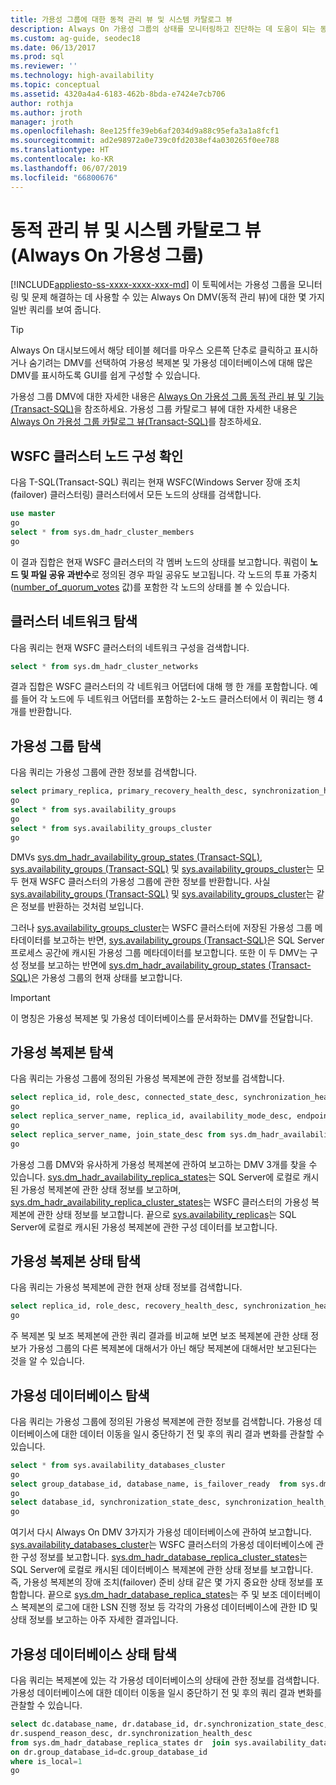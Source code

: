 ```yaml
---
title: 가용성 그룹에 대한 동적 관리 뷰 및 시스템 카탈로그 뷰
description: Always On 가용성 그룹의 상태를 모니터링하고 진단하는 데 도움이 되는 동적 관리 및 카탈로그  뷰 컬력션입니다.
ms.custom: ag-guide, seodec18
ms.date: 06/13/2017
ms.prod: sql
ms.reviewer: ''
ms.technology: high-availability
ms.topic: conceptual
ms.assetid: 4320a4a4-6183-462b-8bda-e7424e7cb706
author: rothja
ms.author: jroth
manager: jroth
ms.openlocfilehash: 8ee125ffe39eb6af2034d9a88c95efa3a1a8fcf1
ms.sourcegitcommit: ad2e98972a0e739c0fd2038ef4a030265f0ee788
ms.translationtype: HT
ms.contentlocale: ko-KR
ms.lasthandoff: 06/07/2019
ms.locfileid: "66800676"
---
```

# <a name="dynamic-management-views-and-system-catalog-views-always-on-availability-groups"></a>동적 관리 뷰 및 시스템 카탈로그 뷰(Always On 가용성 그룹)
[!INCLUDE[appliesto-ss-xxxx-xxxx-xxx-md](../../../includes/appliesto-ss-xxxx-xxxx-xxx-md.md)]
  이 토픽에서는 가용성 그룹을 모니터링 및 문제 해결하는 데 사용할 수 있는 Always On DMV(동적 관리 뷰)에 대한 몇 가지 일반 쿼리를 보여 줍니다.  
  
> [!TIP]  
>  Always On 대시보드에서 해당 테이블 헤더를 마우스 오른쪽 단추로 클릭하고 표시하거나 숨기려는 DMV를 선택하여 가용성 복제본 및 가용성 데이터베이스에 대해 많은 DMV를 표시하도록 GUI를 쉽게 구성할 수 있습니다.  
  
 가용성 그룹 DMV에 대한 자세한 내용은 [Always On 가용성 그룹 동적 관리 뷰 및 기능&#40;Transact-SQL&#41;](~/relational-databases/system-dynamic-management-views/always-on-availability-groups-dynamic-management-views-functions.md)을 참조하세요. 가용성 그룹 카탈로그 뷰에 대한 자세한 내용은 [Always On 가용성 그룹 카탈로그 뷰&#40;Transact-SQL&#41;](~/relational-databases/system-catalog-views/always-on-availability-groups-catalog-views-transact-sql.md)를 참조하세요.  
  
## <a name="check-the-wsfc-cluster-node-configuration"></a>WSFC 클러스터 노드 구성 확인  
 다음 T-SQL(Transact-SQL) 쿼리는 현재 WSFC(Windows Server 장애 조치(failover) 클러스터링) 클러스터에서 모든 노드의 상태를 검색합니다.  
  
```sql  
use master  
go  
select * from sys.dm_hadr_cluster_members  
go  
```  
  
 이 결과 집합은 현재 WSFC 클러스터의 각 멤버 노드의 상태를 보고합니다. 쿼럼이 **노드 및 파일 공유 과반수**로 정의된 경우 파일 공유도 보고됩니다. 각 노드의 투표 가중치([number_of_quorum_votes](~/relational-databases/system-dynamic-management-views/sys-dm-hadr-cluster-members-transact-sql.md) 값)를 포함한 각 노드의 상태를 볼 수 있습니다.  
  
## <a name="explore-the-cluster-network"></a>클러스터 네트워크 탐색  
 다음 쿼리는 현재 WSFC 클러스터의 네트워크 구성을 검색합니다.  
  
```sql  
select * from sys.dm_hadr_cluster_networks  
```  
  
 결과 집합은 WSFC 클러스터의 각 네트워크 어댑터에 대해 행 한 개를 포함합니다. 예를 들어 각 노드에 두 네트워크 어댑터를 포함하는 2-노드 클러스터에서 이 쿼리는 행 4개를 반환합니다.  
  
## <a name="explore-the-availability-groups"></a>가용성 그룹 탐색  
 다음 쿼리는 가용성 그룹에 관한 정보를 검색합니다.  
  
```sql  
select primary_replica, primary_recovery_health_desc, synchronization_health_desc from sys.dm_hadr_availability_group_states  
go  
select * from sys.availability_groups  
go  
select * from sys.availability_groups_cluster  
go  
```  
  
 DMVs [sys.dm_hadr_availability_group_states &#40;Transact-SQL&#41;](~/relational-databases/system-dynamic-management-views/sys-dm-hadr-availability-group-states-transact-sql.md), [sys.availability_groups &#40;Transact-SQL&#41;](~/relational-databases/system-catalog-views/sys-availability-groups-transact-sql.md) 및 [sys.availability_groups_cluster](~/relational-databases/system-catalog-views/sys-availability-groups-cluster-transact-sql.md)는 모두 현재 WSFC 클러스터의 가용성 그룹에 관한 정보를 반환합니다. 사실 [sys.availability_groups &#40;Transact-SQL&#41;](~/relational-databases/system-catalog-views/sys-availability-groups-transact-sql.md) 및 [sys.availability_groups_cluster](~/relational-databases/system-catalog-views/sys-availability-groups-cluster-transact-sql.md)는 같은 정보를 반환하는 것처럼 보입니다.  
  
 그러나 [sys.availability_groups_cluster](~/relational-databases/system-catalog-views/sys-availability-groups-cluster-transact-sql.md)는 WSFC 클러스터에 저장된 가용성 그룹 메타데이터를 보고하는 반면, [sys.availability_groups &#40;Transact-SQL&#41;](~/relational-databases/system-catalog-views/sys-availability-groups-transact-sql.md)은 SQL Server 프로세스 공간에 캐시된 가용성 그룹 메타데이터를 보고합니다. 또한 이 두 DMV는 구성 정보를 보고하는 반면에 [sys.dm_hadr_availability_group_states &#40;Transact-SQL&#41;](~/relational-databases/system-dynamic-management-views/sys-dm-hadr-availability-group-states-transact-sql.md)은 가용성 그룹의 현재 상태를 보고합니다.  
  
> [!IMPORTANT]  
>  이 명칭은 가용성 복제본 및 가용성 데이터베이스를 문서화하는 DMV를 전달합니다.  
  
## <a name="explore-the-availability-replicas"></a>가용성 복제본 탐색  
 다음 쿼리는 가용성 그룹에 정의된 가용성 복제본에 관한 정보를 검색합니다.  
  
```sql  
select replica_id, role_desc, connected_state_desc, synchronization_health_desc from sys.dm_hadr_availability_replica_states  
go  
select replica_server_name, replica_id, availability_mode_desc, endpoint_url from sys.availability_replicas  
go  
select replica_server_name, join_state_desc from sys.dm_hadr_availability_replica_cluster_states  
go  
```  
  
 가용성 그룹 DMV와 유사하게 가용성 복제본에 관하여 보고하는 DMV 3개를 찾을 수 있습니다. [sys.dm_hadr_availability_replica_states](~/relational-databases/system-dynamic-management-views/sys-dm-hadr-availability-replica-states-transact-sql.md)는 SQL Server에 로컬로 캐시된 가용성 복제본에 관한 상태 정보를 보고하며, [sys.dm_hadr_availability_replica_cluster_states](~/relational-databases/system-dynamic-management-views/sys-dm-hadr-availability-replica-cluster-states-transact-sql.md)는 WSFC 클러스터의 가용성 복제본에 관한 상태 정보를 보고합니다. 끝으로 [sys.availability_replicas](~/relational-databases/system-dynamic-management-views/sys-dm-hadr-availability-replica-cluster-states-transact-sql.md)는 SQL Server에 로컬로 캐시된 가용성 복제본에 관한 구성 데이터를 보고합니다.  
  
## <a name="explore-availability-replica-health"></a>가용성 복제본 상태 탐색  
 다음 쿼리는 가용성 복제본에 관한 현재 상태 정보를 검색합니다.  
  
```sql  
select replica_id, role_desc, recovery_health_desc, synchronization_health_desc from sys.dm_hadr_availability_replica_states  
go  
```  
  
 주 복제본 및 보조 복제본에 관한 쿼리 결과를 비교해 보면 보조 복제본에 관한 상태 정보가 가용성 그룹의 다른 복제본에 대해서가 아닌 해당 복제본에 대해서만 보고된다는 것을 알 수 있습니다.  
  
## <a name="explore-the-availability-databases"></a>가용성 데이터베이스 탐색  
 다음 쿼리는 가용성 그룹에 정의된 가용성 복제본에 관한 정보를 검색합니다. 가용성 데이터베이스에 대한 데이터 이동을 일시 중단하기 전 및 후의 쿼리 결과 변화를 관찰할 수 있습니다.  
  
```sql
select * from sys.availability_databases_cluster  
go  
select group_database_id, database_name, is_failover_ready  from sys.dm_hadr_database_replica_cluster_states  
go  
select database_id, synchronization_state_desc, synchronization_health_desc, last_hardened_lsn, redo_queue_size, log_send_queue_size from sys.dm_hadr_database_replica_states  
go  
```  
  
 여기서 다시 Always On DMV 3가지가 가용성 데이터베이스에 관하여 보고합니다. [sys.availability_databases_cluster](~/relational-databases/system-catalog-views/sys-availability-databases-cluster-transact-sql.md)는 WSFC 클러스터의 가용성 데이터베이스에 관한 구성 정보를 보고합니다. [sys.dm_hadr_database_replica_cluster_states](~/relational-databases/system-dynamic-management-views/sys-dm-hadr-database-replica-cluster-states-transact-sql.md)는 SQL Server에 로컬로 캐시된 데이터베이스 복제본에 관한 상태 정보를 보고합니다. 즉, 가용성 복제본의 장애 조치(failover) 준비 상태 같은 몇 가지 중요한 상태 정보를 포함합니다. 끝으로 [sys.dm_hadr_database_replica_states](~/relational-databases/system-dynamic-management-views/sys-dm-hadr-database-replica-states-transact-sql.md)는 주 및 보조 데이터베이스 복제본의 로그에 대한 LSN 진행 정보 등 각각의 가용성 데이터베이스에 관한 ID 및 상태 정보를 보고하는 아주 자세한 결과입니다.  
  
## <a name="explore-availability-database-health"></a>가용성 데이터베이스 상태 탐색  
 다음 쿼리는 복제본에 있는 각 가용성 데이터베이스의 상태에 관한 정보를 검색합니다. 가용성 데이터베이스에 대한 데이터 이동을 일시 중단하기 전 및 후의 쿼리 결과 변화를 관찰할 수 있습니다.  
  
```sql  
select dc.database_name, dr.database_id, dr.synchronization_state_desc,   
dr.suspend_reason_desc, dr.synchronization_health_desc  
from sys.dm_hadr_database_replica_states dr  join sys.availability_databases_cluster dc  
on dr.group_database_id=dc.group_database_id   
where is_local=1  
go  
```  
  
  
